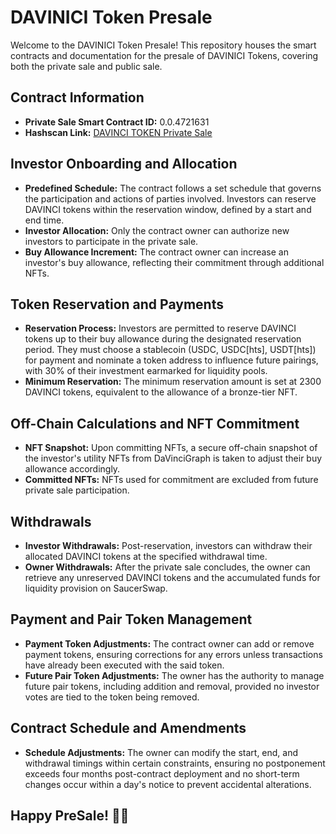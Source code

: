 # DAVINICI Token Presale

Welcome to the DAVINICI Token Presale! This repository houses the smart contracts and documentation for the presale of DAVINICI Tokens, covering both the private sale and public sale.

## Contract Information

- **Private Sale Smart Contract ID:** 0.0.4721631
- **Hashscan Link:** [DAVINCI TOKEN Private Sale](https://hashscan.io/mainnet/contract/0.0.4721631)

## Investor Onboarding and Allocation

- **Predefined Schedule:** The contract follows a set schedule that governs the participation and actions of parties involved. Investors can reserve DAVINCI tokens within the reservation window, defined by a start and end time.
- **Investor Allocation:** Only the contract owner can authorize new investors to participate in the private sale.
- **Buy Allowance Increment:** The contract owner can increase an investor's buy allowance, reflecting their commitment through additional NFTs.

## Token Reservation and Payments

- **Reservation Process:** Investors are permitted to reserve DAVINCI tokens up to their buy allowance during the designated reservation period. They must choose a stablecoin (USDC, USDC[hts], USDT[hts]) for payment and nominate a token address to influence future pairings, with 30% of their investment earmarked for liquidity pools.
- **Minimum Reservation:** The minimum reservation amount is set at 2300 DAVINCI tokens, equivalent to the allowance of a bronze-tier NFT.

## Off-Chain Calculations and NFT Commitment

- **NFT Snapshot:** Upon committing NFTs, a secure off-chain snapshot of the investor's utility NFTs from DaVinciGraph is taken to adjust their buy allowance accordingly.
- **Committed NFTs:** NFTs used for commitment are excluded from future private sale participation.

## Withdrawals

- **Investor Withdrawals:** Post-reservation, investors can withdraw their allocated DAVINCI tokens at the specified withdrawal time.
- **Owner Withdrawals:** After the private sale concludes, the owner can retrieve any unreserved DAVINCI tokens and the accumulated funds for liquidity provision on SaucerSwap.

## Payment and Pair Token Management

- **Payment Token Adjustments:** The contract owner can add or remove payment tokens, ensuring corrections for any errors unless transactions have already been executed with the said token.
- **Future Pair Token Adjustments:** The owner has the authority to manage future pair tokens, including addition and removal, provided no investor votes are tied to the token being removed.

## Contract Schedule and Amendments

- **Schedule Adjustments:** The owner can modify the start, end, and withdrawal timings within certain constraints, ensuring no postponement exceeds four months post-contract deployment and no short-term changes occur within a day's notice to prevent accidental alterations.

## Happy PreSale! 🚀✨
